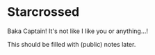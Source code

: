 # Starcrossed
Baka Captain! It's not like I like you or anything...!

This should be filled with (public) notes later.
